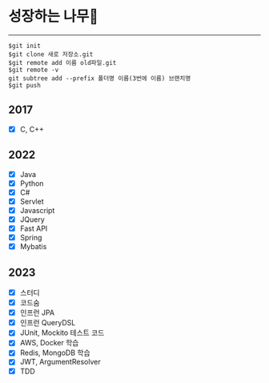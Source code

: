 # 성장하는 나무:deciduous_tree:
---
```git
$git init
$git clone 새로 저장소.git
$git remote add 이름 old파일.git
$git remote -v
git subtree add --prefix 폴더명 이름(3번에 이름) 브랜치명
$git push
```

## 2017

- [x] C, C++

## 2022
- [x] Java
- [x] Python
- [x] C#
- [x] Servlet
- [x] Javascript
- [x] JQuery
- [x] Fast API
- [x] Spring
- [x] Mybatis 

## 2023
- [x] 스터디
- [x] 코드숨
- [x] 인프런 JPA
- [x] 인프런 QueryDSL
- [x] JUnit, Mockito 테스트 코드
- [x] AWS, Docker 학습
- [x] Redis, MongoDB 학습
- [x] JWT, ArgumentResolver
- [x] TDD
